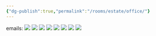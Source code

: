 ```yaml
---
{"dg-publish":true,"permalink":"/rooms/estate/office/"}
---
```


emails:
![](https://i.imgur.com/GZYkcjA.png)
![](https://i.imgur.com/JYR3IxY.png)
![](https://i.imgur.com/PbRgAuL.png)
![](https://i.imgur.com/a9zrucV.png)
![](https://i.imgur.com/JGU3WFx.png)
![](https://i.imgur.com/XS2PEv8.png)
![](https://i.imgur.com/cJnzuUU.png)
![](https://i.imgur.com/hJBrivz.png)

